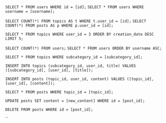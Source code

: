 <!-- Afficher un profil -->

`SELECT * FROM users WHERE id = [id];`
`SELECT * FROM users WHERE username = [username];`

<!-- Afficher le nombre de topics crées par un utilisateur -->

`SELECT COUNT(*) FROM topics AS t WHERE t.user_id = [id];`
`SELECT COUNT(*) FROM posts AS p WHERE p.user_id = [id];`

<!-- Afficher les 5 derniers topics crées par un utilisateur -->

`SELECT * FROM topics WHERE user_id = 3 ORDER BY creation_date DESC LIMIT 5;`

<!-- Nombre d'utilisateur et affichage dans la limite de 25 utilisateurs -->

`SELECT COUNT(*) FROM users;`
`SELECT * FROM users ORDER BY username ASC;`




<!-- Afficher tous les topics d'une sous-categorie -->
`SELECT * FROM topics WHERE subcategory_id = [subcategory_id];`


<!-- Creer un nouveau topic -->
`INSERT INTO topics (subcategory_id, user_id, title) VALUES ([subcategory_id], [user_id], [title]);`


<!-- Creer un nouveau post sur un topic existant -->
`INSERT INTO posts (topic_id, user_id, content) VALUES ([topic_id], [user_id], [content]);`

<!-- Afficher tous les posts sur un topic -->
`SELECT * FROM posts WHERE topic_id = [topic_id];`

<!-- Mise a jour du contenu d'un post -->
`UPDATE posts SET content = [new_content] WHERE id = [post_id];`


<!-- Suppression d'un post -->
`DELETE FROM posts WHERE id = [post_id];`

``
